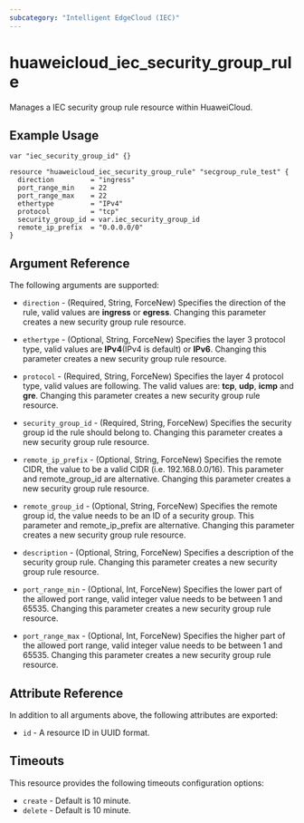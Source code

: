 ```yaml
---
subcategory: "Intelligent EdgeCloud (IEC)"
---
```


# huaweicloud_iec_security_group_rule

Manages a IEC security group rule resource within HuaweiCloud.

## Example Usage

```hcl
var "iec_security_group_id" {}

resource "huaweicloud_iec_security_group_rule" "secgroup_rule_test" {
  direction         = "ingress"
  port_range_min    = 22
  port_range_max    = 22
  ethertype         = "IPv4"
  protocol          = "tcp"
  security_group_id = var.iec_security_group_id
  remote_ip_prefix  = "0.0.0.0/0"
}
```

## Argument Reference

The following arguments are supported:

* `direction` - (Required, String, ForceNew) Specifies the direction of the rule, valid values are **ingress** or
  **egress**. Changing this parameter creates a new security group rule resource.

* `ethertype` - (Optional, String, ForceNew) Specifies the layer 3 protocol type, valid values are **IPv4**(IPv4 is
  default) or **IPv6**. Changing this parameter creates a new security group rule resource.

* `protocol` - (Required, String, ForceNew) Specifies the layer 4 protocol type, valid values are following. The valid
  values are: **tcp**, **udp**, **icmp** and **gre**. Changing this parameter creates a new security group rule
  resource.

* `security_group_id` - (Required, String, ForceNew) Specifies the security group id the rule should belong to. Changing
  this parameter creates a new security group rule resource.

* `remote_ip_prefix` - (Optional, String, ForceNew) Specifies the remote CIDR, the value to be a valid CIDR (i.e.
  192.168.0.0/16). This parameter and remote_group_id are alternative. Changing this parameter creates a new security
  group rule resource.

* `remote_group_id` - (Optional, String, ForceNew) Specifies the remote group id, the value needs to be an ID of a
  security group. This parameter and remote_ip_prefix are alternative. Changing this parameter creates a new security
  group rule resource.

* `description` - (Optional, String, ForceNew) Specifies a description of the security group rule. Changing this
  parameter creates a new security group rule resource.

* `port_range_min` - (Optional, Int, ForceNew) Specifies the lower part of the allowed port range, valid integer value
  needs to be between 1 and 65535. Changing this parameter creates a new security group rule resource.

* `port_range_max` - (Optional, Int, ForceNew) Specifies the higher part of the allowed port range, valid integer value
  needs to be between 1 and 65535. Changing this parameter creates a new security group rule resource.

## Attribute Reference

In addition to all arguments above, the following attributes are exported:

* `id` - A resource ID in UUID format.

## Timeouts

This resource provides the following timeouts configuration options:

* `create` - Default is 10 minute.
* `delete` - Default is 10 minute.
